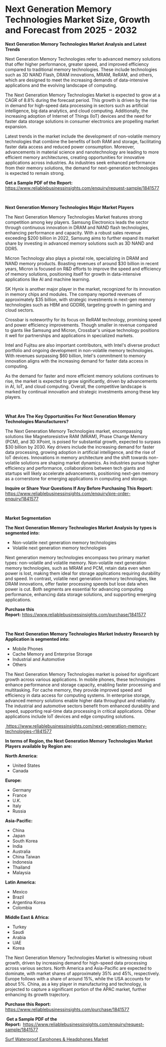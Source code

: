 <p><h1>Next Generation Memory Technologies Market Size, Growth and Forecast from 2025 - 2032</h1></p><p><strong>Next Generation Memory Technologies Market Analysis and Latest Trends</strong></p>
<p><p>Next Generation Memory Technologies refer to advanced memory solutions that offer higher performance, greater speed, and improved efficiency compared to traditional memory technologies. These include technologies such as 3D NAND Flash, DRAM innovations, MRAM, ReRAM, and others, which are designed to meet the increasing demands of data-intensive applications and the evolving landscape of computing.</p><p>The Next Generation Memory Technologies Market is expected to grow at a CAGR of 8.8% during the forecast period. This growth is driven by the rise in demand for high-speed data processing in sectors such as artificial intelligence, big data analytics, and cloud computing. Additionally, the increasing adoption of Internet of Things (IoT) devices and the need for faster data storage solutions in consumer electronics are propelling market expansion.</p><p>Latest trends in the market include the development of non-volatile memory technologies that combine the benefits of both RAM and storage, facilitating faster data access and reduced power consumption. Moreover, advancements in material science and nanotechnology are leading to more efficient memory architectures, creating opportunities for innovative applications across industries. As industries seek enhanced performance from their memory solutions, the demand for next-generation technologies is expected to remain strong.</p></p>
<p><strong>Get a Sample PDF of the Report:&nbsp;</strong> <a href="https://www.reliablebusinessinsights.com/enquiry/request-sample/1841577?utm_campaign=2121&utm_medium=2&utm_source=Github&utm_content=ia&utm_term=13022025&utm_id=next-generation-memory-technologies">https://www.reliablebusinessinsights.com/enquiry/request-sample/1841577</a></p>
<p>&nbsp;</p>
<p><strong>Next Generation Memory Technologies Major Market Players</strong></p>
<p><p>The Next Generation Memory Technologies Market features strong competition among key players. Samsung Electronics leads the sector through continuous innovation in DRAM and NAND flash technologies, enhancing performance and capacity. With a robust sales revenue exceeding $200 billion in 2022, Samsung aims to further expand its market share by investing in advanced memory solutions such as 3D NAND and DDR5.</p><p>Micron Technology also plays a pivotal role, specializing in DRAM and NAND memory products. Boasting revenues of around $30 billion in recent years, Micron is focused on R&D efforts to improve the speed and efficiency of memory solutions, positioning itself for growth in data-intensive applications like AI and machine learning. </p><p>SK Hynix is another major player in the market, recognized for its innovation in memory chips and modules. The company reported revenues of approximately $35 billion, with strategic investments in next-gen memory technologies such as HBM and GDDR6, targeting growth in gaming and cloud sectors.</p><p>Crossbar is noteworthy for its focus on ReRAM technology, promising speed and power efficiency improvements. Though smaller in revenue compared to giants like Samsung and Micron, Crossbar's unique technology positions it well for partnerships and applications in specialized markets.</p><p>Intel and Fujitsu are also important contributors, with Intel's diverse product portfolio and ongoing development in non-volatile memory technologies. With revenues surpassing $60 billion, Intel's commitment to memory innovation aligns with the increasing demand for faster data access in computing.</p><p>As the demand for faster and more efficient memory solutions continues to rise, the market is expected to grow significantly, driven by advancements in AI, IoT, and cloud computing. Overall, the competitive landscape is marked by continual innovation and strategic investments among these key players.</p></p>
<p>&nbsp;</p>
<p><strong>What Are The Key Opportunities For Next Generation Memory Technologies Manufacturers?</strong></p>
<p><p>The Next Generation Memory Technologies market, encompassing solutions like Magnetoresistive RAM (MRAM), Phase Change Memory (PCM), and 3D XPoint, is poised for substantial growth, expected to surpass $30 billion by 2030. Key drivers include the increasing demand for faster data processing, growing adoption in artificial intelligence, and the rise of IoT devices. Innovations in memory architecture and the shift towards non-volatile solutions are shaping market dynamics. As industries pursue higher efficiency and performance, collaborations between tech giants and startups will likely accelerate advancements, positioning next-gen memory as a cornerstone for emerging applications in computing and storage.</p></p>
<p><strong>Inquire or Share Your Questions If Any Before Purchasing This Report:</strong> <a href="https://www.reliablebusinessinsights.com/enquiry/pre-order-enquiry/1841577?utm_campaign=2121&utm_medium=2&utm_source=Github&utm_content=ia&utm_term=13022025&utm_id=next-generation-memory-technologies">https://www.reliablebusinessinsights.com/enquiry/pre-order-enquiry/1841577</a></p>
<p>&nbsp;</p>
<p><strong>Market Segmentation</strong></p>
<p><strong>The Next Generation Memory Technologies Market Analysis by types is segmented into:</strong></p>
<p><ul><li>Non-volatile next generation memory technologies</li><li>Volatile next generation memory technologies</li></ul></p>
<p><p>Next generation memory technologies encompass two primary market types: non-volatile and volatile memory. Non-volatile next generation memory technologies, such as MRAM and PCM, retain data even when power is lost, making them ideal for storage applications requiring durability and speed. In contrast, volatile next generation memory technologies, like DRAM innovations, offer faster processing speeds but lose data when power is cut. Both segments are essential for advancing computing performance, enhancing data storage solutions, and supporting emerging applications.</p></p>
<p><strong>Purchase this Report:&nbsp;</strong><a href="https://www.reliablebusinessinsights.com/purchase/1841577?utm_campaign=2121&utm_medium=2&utm_source=Github&utm_content=ia&utm_term=13022025&utm_id=next-generation-memory-technologies">https://www.reliablebusinessinsights.com/purchase/1841577</a></p>
<p>&nbsp;</p>
<p><strong>The Next Generation Memory Technologies Market Industry Research by Application is segmented into:</strong></p>
<p><ul><li>Mobile Phones</li><li>Cache Memory and Enterprise Storage</li><li>Industrial and Automotive</li><li>Others</li></ul></p>
<p><p>The Next Generation Memory Technologies market is poised for significant growth across various applications. In mobile phones, these technologies enhance performance and storage capacity, enabling faster processing and multitasking. For cache memory, they provide improved speed and efficiency in data access for computing systems. In enterprise storage, advanced memory solutions enable higher data throughput and reliability. The industrial and automotive sectors benefit from enhanced durability and speed, supporting real-time data processing in critical applications. Other applications include IoT devices and edge computing solutions.</p></p>
<p><a href="https://www.reliablebusinessinsights.com/next-generation-memory-technologies-r1841577?utm_campaign=2121&utm_medium=2&utm_source=Github&utm_content=ia&utm_term=13022025&utm_id=next-generation-memory-technologies">&nbsp;https://www.reliablebusinessinsights.com/next-generation-memory-technologies-r1841577</a></p>
<p><strong>In terms of Region, the Next Generation Memory Technologies Market Players available by Region are:</strong></p>
<p>
    <p> <strong> North America: </strong>
        <ul>
            <li>United States</li>
            <li>Canada</li>
        </ul>
        </p> 
    <p> <strong> Europe: </strong>
        <ul>
            <li>Germany</li>
            <li>France</li>
            <li>U.K.</li>
            <li>Italy</li>
            <li>Russia</li>
        </ul>
        </p> 
    <p> <strong> Asia-Pacific: </strong>
        <ul>
            <li>China</li>
            <li>Japan</li>
            <li>South Korea</li>
            <li>India</li>
            <li>Australia</li>
            <li>China Taiwan</li>
            <li>Indonesia</li>
            <li>Thailand</li>
            <li>Malaysia</li>
        </ul>
        </p> 
    <p> <strong> Latin America: </strong>
        <ul>
            <li>Mexico</li>
            <li>Brazil</li>
            <li>Argentina Korea</li>
            <li>Colombia</li>
        </ul>
        </p> 
    <p> <strong> Middle East & Africa: </strong>
        <ul>
            <li>Turkey</li>
            <li>Saudi</li>
            <li>Arabia</li>
            <li>UAE</li>
            <li>Korea</li>
        </ul>
    </p>
    </p>
<p><p>The Next Generation Memory Technologies Market is witnessing robust growth, driven by increasing demand for high-speed data processing across various sectors. North America and Asia-Pacific are expected to dominate, with market shares of approximately 35% and 45%, respectively. Europe follows with a share of around 15%, while the USA accounts for about 5%. China, as a key player in manufacturing and technology, is projected to capture a significant portion of the APAC market, further enhancing its growth trajectory.</p></p>
<p><strong>Purchase this Report: </strong><a href="https://www.reliablebusinessinsights.com/purchase/1841577?utm_campaign=2121&utm_medium=2&utm_source=Github&utm_content=ia&utm_term=13022025&utm_id=next-generation-memory-technologies">https://www.reliablebusinessinsights.com/purchase/1841577</a></p>
<p>&nbsp;<strong>Get a Sample PDF of the Report:&nbsp;&nbsp;</strong><a href="https://www.reliablebusinessinsights.com/enquiry/request-sample/1841577?utm_campaign=2121&utm_medium=2&utm_source=Github&utm_content=ia&utm_term=13022025&utm_id=next-generation-memory-technologies">https://www.reliablebusinessinsights.com/enquiry/request-sample/1841577</a></p>
<p><strong></strong></p>
<p><p><a href="https://github.com/AshrafKhan865/Market-Research-Report-List-1/blob/main/surf-waterproof-earphones-headphones-market.md?utm_campaign=2121&utm_medium=2&utm_source=Github&utm_content=ia&utm_term=13022025&utm_id=next-generation-memory-technologies">Surf Waterproof Earphones & Headphones Market</a></p></p>